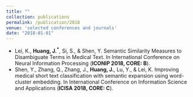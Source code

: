 ```yaml
---
title: ""
collection: publications
permalink: /publication/2018
venue: 'selected conferences and journals'
date: "2018-01-01"
---
```



- Lei, K., **Huang, J.<sup>*</sup>**, Si, S., & Shen, Y. Semantic Similarity Measures to Disambiguate Terms in Medical Text. In International Conference on Neural Information Processing (**ICONIP 2018, CORE: B**).
- Shen, Y., Zhang, Q., Zhang, J., **Huang, J.**, Lu, Y., & Lei, K. Improving medical short text classification with semantic expansion using word-cluster embedding. In International Conference on Information Science and Applications (**ICISA 2018, CORE: C**).